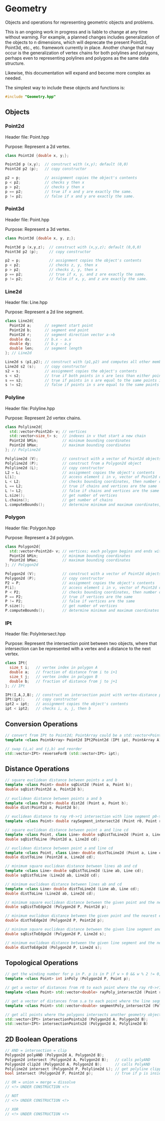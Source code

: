 # Geometry
Objects and operations for representing geometric objects and problems.

This is an ongoing work in progress and is liable to change at any time without warning. For example, a planned changes includes generalization of the objects to n dimensions, which will deprecate the present Point2d, Point3d, etc., etc. framework currently in place. Another change that may occur is the generalization of vertex chains for both polylines and polygons, perhaps even to representing polylines and polygons as the same data structure.

Likewise, this documentation will expand and become more complex as needed.

The simplest way to include these objects and functions is:
```cpp
#include "Geometry.hpp"
```

## Objects

### Point2d
Header file: Point.hpp

Purpose: Represent a 2d vertex.

```cpp
class Point2d {double x, y;};

Point2d p (x,y);  // construct with (x,y); default (0,0)
Point2d p2 (p);   // copy constructor

p2 = p;           // assignment copies the object's contents
p < p2;           // checks y then x
p > p2;           // checks y then x
p == p2;          // true if x and y are exactly the same.
p != p2;          // false if x and y are exactly the same.
```

### Point3d
Header file: Point.hpp

Purpose: Represent a 3d vertex.

```cpp
class Point3d {double x, y, z;};

Point3d p (x,y,z);  // construct with (x,y,z); default (0,0,0)
Point3d p2 (p);     // copy constructor

p2 = p;             // assignment copies the object's contents
p < p2;             // checks z, y, then x
p > p2;             // checks z, y, then x
p == p2;            // true if x, y, and z are exactly the same.
p != p2;            // false if x, y, and z are exactly the same.
```

### Line2d
Header file: Line.hpp

Purpose: Represent a 2d line segment.

```cpp
class Line2d{
  Point2d a;      // segment start point
  Point2d b;      // segment end point
  Point2d r;      // segment direction vector a->b
  double dx;      // b.x - a.x
  double dy;      // b.y - a.y
  double len;     // segment length
}; // Line2d

Line2d s (p1,p2); // construct with (p1,p2) and computes all other members of s; default (Point2d(),Point2d())
Line2d s2 (s);    // copy constructor
s2 = s;           // assignment copies the object's contents
s < s2;           // true if both points in s are less than either point in s2
s == s2;          // true if points in s are equal to the same points in s2
s != s2;          // false if points in s are equal to the same points in s2
```

### Polyline
Header file: Polyline.hpp

Purpose: Represent 2d vertex chains.

```cpp
class Polyline2d{
  std::vector<Point2d> v; // vertices
  std::vector<size_t> s;  // indexes in v that start a new chain
  Point2d bMin;           // minimum bounding coordinates
  Point2d bMax;           // maximum bounding coordinates
}; // Polyline2d

Polyline2d (V);           // construct with a vector of Point2d objects and determine the bounds; default is an empty vector
Polyline2d (P);           // construct from a Polygon2d object
Polyline2d (L);           // copy constructor
L2 = L;                   // assignment copies the object's contents
L[i];                     // access element i in v, vector of Point2d objects
L < L2;                   // checks bounding coordinates, then number of chains, then number of vertices, then each vertex
L == L2;                  // true if chains and vertices are the same
L != L2;                  // false if chains and vertices are the same
L.size();                 // get number of vertices
L.chains();               // get number of chains
L.computeBounds();        // determine minimum and maximum coordinates, and pushes 0 to L.s if L.s is empty but L.v is not.
```

### Polygon
Header file: Polygon.hpp

Purpose: Represent a 2d polygon.

```cpp
class Polygon2d{
  std::vector<Point2d> v; // vertices; each polygon begins and ends with equivalent vertices
  Point2d bMin;           // minimum bounding coordinates
  Point2d bMax;           // maximum bounding coordinates
}; // Polygon2d

Polygon2d (V);            // construct with a vector of Point2d objects; default is an empty vector
Polygon2d (P);            // copy constructor
P2 = P;                   // assignment copies the object's contents
P[i];                     // access element i in v, vector of Point2d objects
P < P2;                   // checks bounding coordinates, then number of vertices, then each vertex
P == P2;                  // true if vertices are the same
P != P2;                  // false if vertices are the same
P.size();                 // get number of vertices
P.computeBounds();        // determine minimum and maximum coordinates
```

### IPt
Header file: PolyIntersect.hpp

Purpose: Represent the intersection point between two objects, where that intersection can be represented with a vertex and a distance to the next vertex.

```cpp
class IPt{
  size_t i;   // vertex index in polygon A
  double a;   // fraction of distance from i to i+1
  size_t j;   // vertex index in polygon B
  double b;   // fraction of distance from j to j+1
}; // IPt

IPt(I,A,J,B); // construct an intersection point with vertex-distance pairs (I,A) and (J,B)
IPt(ipt);     // copy constructor
ipt2 = ipt;   // assignment copies the object's contents
ipt < ipt2;   // checks i, a, j, then b
```

## Conversion Operations
```cpp
// convert from IPt to Point2d; PointArray could be a std::vector<Point2d>, Polyline2d, or Polygon2d object, or any other object that has Point2d objects accessible with the brackets [] operator.
template <class PointArray> Point2d IPt2Point2d (IPt ipt, PointArray A);

// swap (i,a) and (j,b) and reorder
std::vector<IPt> reverseForB (std::vector<IPt> ipt);
```

## Distance Operations
```cpp
// square euclidean distance between points a and b
template <class Point> double sqDist2d (Point a, Point b);
double sqDist(Point2d a, Point2d b);
  
// euclidean distance between points a and b
template <class Point> double dist2d (Point a, Point b);
double dist(Point2d a, Point2d b);

// euclidean distance to ray r0->r1 intersection with line segment p0->p1, negative otherwise
template <class Point> double raySegment_intersect2d (Point r0, Point r1, Point p0, Point p1);

// square euclidean distance between point a and line cd
template <class Point, class Line> double sqDistToLine2d (Point a, Line cd);
double sqDistToLine (Point2d a, Line2d cd);

// euclidean distance between point a and line cd
template <class Point, class Line> double distToLine2d (Point a, Line cd);
double distToLine (Point2d a, Line2d cd);

// minimum square euclidean distance between lines ab and cd
template <class Line> double sqDistToLine2d (Line ab, Line cd);
double sqDistToLine (Line2d ab, Line2d cd);

// minimum euclidean distance between lines ab and cd
template <class Line> double distToLine2d (Line ab, Line cd);
double distToLine (Line2d ab, Line2d cd);

// minimum square euclidean distance between the given point and the nearest edge of the polygon
double sqDistToEdge2d (Polygon2d P, Point2d p);

// minimum euclidean distance between the given point and the nearest edge of the polygon
double distToEdge2d (Polygon2d P, Point2d p);

// minimum square euclidean distance between the given line segment and the nearest edge of the polygon
double sqDistToEdge2d (Polygon2d P, Line2d s);

// minimum euclidean distance between the given line segment and the nearest edge of the polygon
double distToEdge2d (Polygon2d P, Line2d s);
```

## Topological Operations
```cpp
// get the winding number for p in P. p is in P if w > 0 && w % 2 != 0, where w is the winding number
template <class Point> int inPoly (Polygon2d P, Point p);

// get a vector of distances from r0 to each point where the ray r0->r1 intersects the polygon; note that argument rmax presently does nothing
template <class Point> std::vector<double> rayPoly_intersect2d (Point r0, Point r1, Polygon2d P, double rmax);

// get a vector of distances from s.a to each point where the line segment s intersects the polygon
template <class Point> std::vector<double> segmentPoly_intersect2d (Polygon2d P, Line2d s);

// get all points where the polygons intersects another geometry object (e.g., for use in clipping, union, or xor operations), ordered for polygon A
std::vector<IPt> intersectionPoints2d (Polygon2d A, Polygon2d B);
std::vector<IPt> intersectionPoints2d (Polygon2d A, Polyline2d B)
```

## 2D Boolean Operations
```cpp
// AND = intersection = clip
Polygon2d polyAND (Polygon2d A, Polygon2d B);
Polygon2d intersect (Polygon2d A, Polygon2d B);   // calls polyAND
Polygon2d clip2d (Polygon2d A, Polygon2d B);      // calls PolyAND
Polyline2d intersect (Polygon2d P, Polyline2d L); // get polyline clipped by polygon
bool intersect (Polygon2d P, Point2d p);          // true if p is inside P (calls and interprets inPoly)

// OR = union = merge = dissolve
// <!> UNDER CONSTRUCTION <!>

// NOT
// <!> UNDER CONSTRUCTION <!>

// XOR
// <!> UNDER CONSTRUCTION <!>
```
